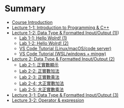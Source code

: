 # Summary

- [Course Introduction](./intro.md)
- [Lecture 1-1: Introduction to Programming & C++](./formatted_io/lecture_1-1.md)
- [Lecture 1-2: Data Type & Formatted Input/Output (1)](./formatted_io/lecture_1-2.md))
    - [Lab 1-1: Hello Wolrd! (1)](./formatted_io/lab_1_1.md)
    - [Lab 1-2: Hello Wolrd! (2)](./formatted_io/lab_1_2.md)
    - [VS Code Tutorial (Linux/macOS/code server)](./formatted_io/lab_1_vscode.md)
    - [VS Code Tutorial (WSL/windows + mingw)](./formatted_io/lab_1_vscode_win.md)
- [Lecture 2: Data Type & Formatted Input/Output (2)](./formatted_io/lecture_2.md)
    - [Lab 2-1: 正實數顯示](./formatted_io/lab_2_1.md)
    - [Lab 2-2: 正實數加法](./formatted_io/lab_2_2.md)
    - [Lab 2-3: 正實數乘法](./formatted_io/lab_2_3.md)
    - [Lab 2-4: 大正實數加法](./formatted_io/lab_2_4.md)
    - [Lab 2-5: 大正實數乘法](./formatted_io/lab_2_5.md)
- [Lecture 3-1: Data Type & Formatted Input/Output (3)]()
- [Lecture 3-2: Operator & expression]()